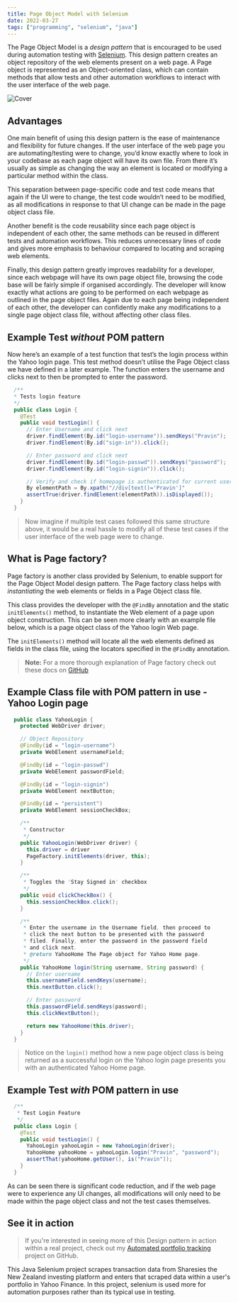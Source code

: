 ```yaml
---
title: Page Object Model with Selenium
date: 2022-03-27
tags: ["programming", "selenium", "java"]
---
```


The Page Object Model is a *design pattern* that is encouraged to be used during automation testing with [Selenium](https://www.selenium.dev/documentation/). This design pattern creates an object repository of the web elements present on a web page.  A Page object is represented as an Object-oriented class, which can contain methods that allow tests and other automation workflows to interact with the user interface of the web page. 

![Cover](https://images.unsplash.com/photo-1522542550221-31fd19575a2d?ixlib=rb-1.2.1&ixid=MnwxMjA3fDB8MHxwaG90by1wYWdlfHx8fGVufDB8fHx8&auto=format&fit=crop&w=1470&q=80)

## Advantages

One main benefit of using this design pattern is the ease of maintenance and flexibility for future changes. If the user interface of the web page you are automating/testing were to change, you’d know exactly where to look in your codebase as each page object will have its own file. From there it’s usually as simple as changing the way an element is located or modifying a particular method within the class. 

This separation between page-specific code and test code means that again if the UI were to change, the test code wouldn’t need to be modified, as all modifications in response to that UI change can be made in the page object class file.

Another benefit is the code reusability since each page object is independent of each other, the same methods can be reused in different tests and automation workflows. This reduces unnecessary lines of code and gives more emphasis to behaviour compared to locating and scraping web elements. 

Finally, this design pattern greatly improves readability for a developer, since each webpage will have its own page object file, browsing the code base will be fairly simple if organised accordingly. The developer will know exactly what actions are going to be performed on each webpage as outlined in the page object files. Again due to each page being independent of each other, the developer can confidently make any modifications to a single page object class file, without affecting other class files. 

## Example Test *without* POM pattern

Now here’s an example of a test function that test’s the login process within the Yahoo login page. This test method doesn’t utilise the Page Object class we have defined in a later example. The function enters the username and clicks next to then be prompted to enter the password.

```java
  /**
  * Tests login feature
  */
  public class Login {
    @Test
    public void testLogin() {
      // Enter Username and click next
      driver.findElement(By.id("login-username")).sendKeys("Pravin");
      driver.findElement(By.id("sign-in")).click();

      // Enter password and click next
      driver.findElement(By.id("login-passwd")).sendKeys("password");
      driver.findElement(By.id("login-signin")).click();

      // Verify and check if homepage is authenticated for current user
      By elementPath = By.xpath("//div[text()='Pravin']"
      assertTrue(driver.findElement(elementPath)).isDisplayed());
    }
  }
```

> Now imagine if multiple test cases followed this same structure above, it would be a real hassle to modify all of these test cases if the user interface of the web page were to change.
> 

## What is Page factory?

Page factory is another class provided by Selenium, to enable support for the Page Object Model design pattern. The Page factory class helps with *instantiating* the web elements or fields in a Page Object class file. 

This class provides the developer with the `@FindBy` annotation and the static `initElements()` method, to instantiate the Web element of a page upon object construction. This can be seen more clearly with an example file below, which is a page object class of the Yahoo login Web page. 

The `initElements()` method will locate all the web elements defined as fields in the class file, using the locators specified in the `@FindBy` annotation. 

> **Note:** For a more thorough explanation of Page factory check out these docs on [GitHub](https://github.com/SeleniumHQ/selenium/wiki/PageFactory)
> 

## Example Class file with POM pattern in use - Yahoo Login page

```java
  public class YahooLogin {
    protected WebDriver driver;

    // Object Repository
    @FindBy(id = "login-username")
    private WebElement usernameField;

    @FindBy(id = "login-passwd")
    private WebElement passwordField;

    @FindBy(id = "login-signin")
    private WebElement nextButton;

    @FindBy(id = "persistent")
    private WebElement sessionCheckBox;

    /**
     * Constructor
     */
    public YahooLogin(WebDriver driver) {
      this.driver = driver
      PageFactory.initElements(driver, this);
    }

    /**
     * Toggles the 'Stay Signed in' checkbox
     */
    public void clickCheckBox() {
      this.sessionCheckBox.click();
    }

    /**
     * Enter the username in the Username field, then proceed to 
     * click the next button to be presented with the password 
     * filed. Finally, enter the password in the password field 
     * and click next.
     * @return YahooHome The Page object for Yahoo Home page.
     */
    public YahooHome login(String username, String password) {
      // Enter username
      this.usernameField.sendKeys(username);
      this.nextButton.click();

      // Enter password
      this.passwordField.sendKeys(password);
      this.clickNextButton();

      return new YahooHome(this.driver);
    } 
  }
```

> Notice on the `login()` method how a new page object class is being returned as a successful login on the Yahoo login page presents you with an authenticated Yahoo Home page.
> 

## Example Test *with* POM pattern in use

``` java
  /**
   * Test Login Feature
   */
  public class Login {
    @Test
    public void testLogin() {
      YahooLogin yahooLogin = new YahooLogin(driver);
      YahooHome yahooHome = yahooLogin.login("Pravin", "password");
      assertThat(yahooHome.getUser(), is("Pravin"));
    }
  }
```

As can be seen there is significant code reduction, and if the web page were to experience any UI changes, all modifications will only need to be made within the page object class and not the test cases themselves.

## See it in action

> If you're interested in seeing more of this Design pattern in action within a real project, check out my [Automated portfolio tracking](https://github.com/modothprav/Automated-Portfolio-Tracking) project on GitHub. 
>
This Java Selenium project scrapes transaction data from Sharesies the New Zealand investing platform and enters that scraped data within a user's portfolio in Yahoo Finance. In this project, selenium is used more for automation purposes rather than its typical use in testing.
